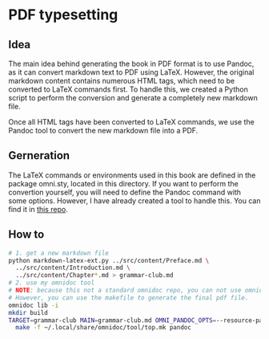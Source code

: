 # PDF typesetting

## Idea

The main idea behind generating the book in PDF format is to use Pandoc,
as it can convert markdown text to PDF using LaTeX.
However, the original markdown content contains numerous HTML tags,
which need to be converted to LaTeX commands first.
To handle this, we created a Python script to perform the conversion
and generate a completely new markdown file.

Once all HTML tags have been converted to LaTeX commands,
we use the Pandoc tool to convert the new markdown file into a PDF.

## Gerneration

The LaTeX commands or environments used in this book are defined in the package omni.sty, located in this directory.
If you want to perform the convertion yourself, you will need to define the Pandoc command with some options.
However, I have already created a tool to handle this.
You can find it in [this repo](https://github.com/wang-borong/omnidoc).

## How to

```bash
# 1. get a new markdown file
python markdown-latex-ext.py ../src/content/Preface.md \
  ../src/content/Introduction.md \
  ../src/content/Chapter*.md > grammar-club.md
# 2. use my omnidoc tool
# NOTE: because this not a standard omnidoc repo, you can not use omnidoc tool directly.
# However, you can use the makefile to generate the final pdf file.
omnidoc lib -i
mkdir build
TARGET=grammar-club MAIN=grammar-club.md OMNI_PANDOC_OPTS=--resource-path=../src/.vuepress/public \
  make -f ~/.local/share/omnidoc/tool/top.mk pandoc
```
